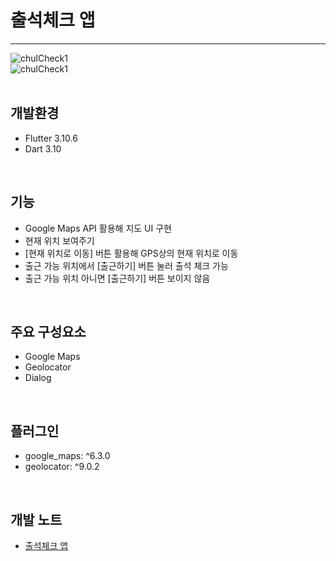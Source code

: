 # 출석체크 앱
---
![chulCheck1](https://img1.daumcdn.net/thumb/R500x0/?scode=mtistory2&fname=https%3A%2F%2Fblog.kakaocdn.net%2Fdn%2FdU07Dy%2Fbtsp2aYXKUc%2F7kMkJB613ks4Fkk4ak3iPK%2Fimg.png)  
![chulCheck1](https://img1.daumcdn.net/thumb/R500x0/?scode=mtistory2&fname=https%3A%2F%2Fblog.kakaocdn.net%2Fdn%2FbIWFKV%2Fbtsp35bQ1AZ%2FKA9zT9nkTxfjmfKbjTrI60%2Fimg.png)  
<br>

## 개발환경
- Flutter 3.10.6  
- Dart 3.10
<br>

## 기능
- Google Maps API 활용해 지도 UI 구현
- 현재 위치 보여주기
- [현재 위치로 이동] 버튼 활용해 GPS상의 현재 위치로 이동
- 출근 가능 위치에서 [출근하기] 버튼 눌러 출석 체크 가능
- 출근 가능 위치 아니면 [출근하기] 버튼 보이지 않음  
<br>

## 주요 구성요소
- Google Maps
- Geolocator
- Dialog  
<br>

## 플러그인
- google_maps: ^6.3.0
- geolocator: ^9.0.2  
<br>  

## 개발 노트
- [출석체크 앱](https://damio.tistory.com/133)  
<br>
